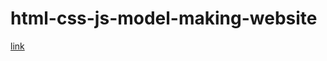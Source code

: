 # html-css-js-model-making-website

[link](https://mon4.github.io/html-css-js-model-making-website/)

